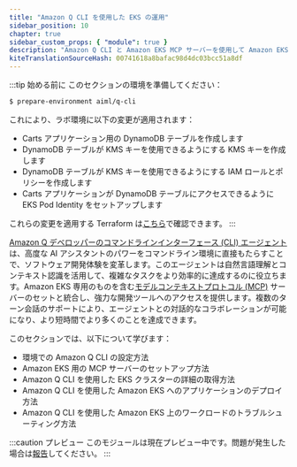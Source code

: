 ```yaml
---
title: "Amazon Q CLI を使用した EKS の運用"
sidebar_position: 10
chapter: true
sidebar_custom_props: { "module": true }
description: "Amazon Q CLI と Amazon EKS MCP サーバーを使用して Amazon EKS クラスターを管理します。"
kiteTranslationSourceHash: 00741618a8bafac98d4dc03bcc51a8df
---
```


:::tip 始める前に
このセクションの環境を準備してください：

```bash timeout=300 wait=30
$ prepare-environment aiml/q-cli
```

これにより、ラボ環境に以下の変更が適用されます：

- Carts アプリケーション用の DynamoDB テーブルを作成します
- DynamoDB テーブルが KMS キーを使用できるようにする KMS キーを作成します
- DynamoDB テーブルが KMS キーを使用できるようにする IAM ロールとポリシーを作成します
- Carts アプリケーションが DynamoDB テーブルにアクセスできるように EKS Pod Identity をセットアップします

これらの変更を適用する Terraform は[こちら](https://github.com/VAR::MANIFESTS_OWNER/VAR::MANIFESTS_REPOSITORY/tree/VAR::MANIFESTS_REF/manifests/modules/aiml/q-cli/.workshop/terraform)で確認できます。
:::

[Amazon Q デベロッパーのコマンドラインインターフェース (CLI) エージェント](https://docs.aws.amazon.com/amazonq/latest/qdeveloper-ug/command-line-installing.html)は、高度な AI アシスタントのパワーをコマンドライン環境に直接もたらすことで、ソフトウェア開発体験を変革します。このエージェントは自然言語理解とコンテキスト認識を活用して、複雑なタスクをより効率的に達成するのに役立ちます。Amazon EKS 専用のものを含む[モデルコンテキストプロトコル (MCP)](https://modelcontextprotocol.io/introduction) サーバーのセットと統合し、強力な開発ツールへのアクセスを提供します。複数のターン会話のサポートにより、エージェントとの対話的なコラボレーションが可能になり、より短時間でより多くのことを達成できます。

このセクションでは、以下について学びます：

- 環境での Amazon Q CLI の設定方法
- Amazon EKS 用の MCP サーバーのセットアップ方法
- Amazon Q CLI を使用した EKS クラスターの詳細の取得方法
- Amazon Q CLI を使用した Amazon EKS へのアプリケーションのデプロイ方法
- Amazon Q CLI を使用した Amazon EKS 上のワークロードのトラブルシューティング方法

:::caution プレビュー
このモジュールは現在プレビュー中です。問題が発生した場合は[報告](https://github.com/aws-samples/eks-workshop-v2/issues)してください。
:::

